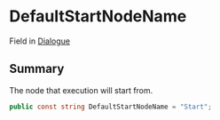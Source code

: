 # DefaultStartNodeName

Field in [Dialogue](broken-reference)

## Summary

The node that execution will start from.

```csharp
public const string DefaultStartNodeName = "Start";
```
